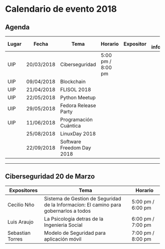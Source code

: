 # Calendario de evento 2018

## Agenda
| Lugar           |     Fecha  |                    Tema              |   Horario          | Expositor   | Mas información |
|-----------------| -----------| -------------------------------------|--------------------|-------------|-----------------|
| UIP             | 20/03/2018 | Ciberseguridad                       | 5:00 pm / 8:00 pm  | []()        |                 |
| UIP             | 09/04/2018 | Blockchain                           |                    | []()        |                 |
| UIP             | 21/04/2018 | FLISOL 2018                          |                    | []()        |                 |
| UIP             | 22/05/2018 | Python Meetup                        |                    | []()        |                 |
| UIP             | 29/05/2018 | Fedora Release Party                 |                    | []()        |                 |
| UIP             | 11/06/2018 | Programación Cuántica                |                    | []()        |                 
|                 | 25/08/2018 | LinuxDay 2018                        |                    | []()        |                 |
|                 | 22/09/2018 | Software Freedom Day 2018            |                    | []()        |                 |

---

## Ciberseguridad 20 de Marzo
| Expositores     |    Tema    |      Horario       |
|-----------------| -----------|--------------------|
| Cecilio Nño     | Sistema de Gestion de Seguridad de la Informacíon: El camino para gobernarlos a todos           | 5:00 pm / 6:00 pm  |
| Luis Araujo     | La Psicologia detras de la Ingenieria Social |   6:00 pm / 7:00 pm               |
| Sebastian Torres  | Modelo de Seguridad para aplicación móvil           | 7:00 pm / 8:00 pm                   |




